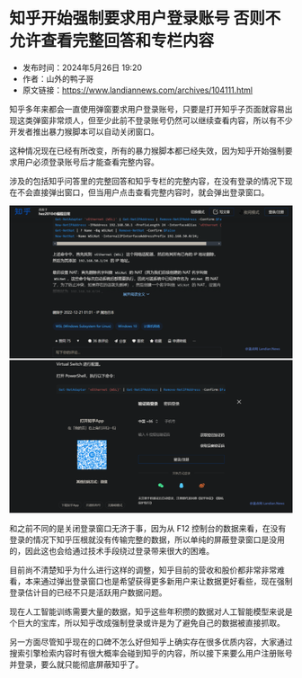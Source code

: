 # 知乎开始强制要求用户登录账号 否则不允许查看完整回答和专栏内容
- 发布时间：2024年5月26日 19:20
- 作者：山外的鸭子哥
- 原文链接：https://www.landiannews.com/archives/104111.html

知乎多年来都会一直使用弹窗要求用户登录账号，只要是打开知乎子页面就容易出现这类弹窗非常烦人，但至少此前不登录账号仍然可以继续查看内容，所以有不少开发者推出暴力猴脚本可以自动关闭窗口。

这种情况现在已经有所改变，所有的暴力猴脚本都已经失效，因为知乎开始强制要求用户必须登录账号后才能查看完整内容。

涉及的包括知乎问答里的完整回答和知乎专栏的完整内容，在没有登录的情况下现在不会直接弹出窗口，但当用户点击查看完整内容时，就会弹出登录窗口。

![图1](landiannews/104111-1.png)
![图2](landiannews/104111-2.png)

和之前不同的是关闭登录窗口无济于事，因为从 F12 控制台的数据来看，在没有登录的情况下知乎压根就没有传输完整的数据，所以单纯的屏蔽登录窗口是没用的，因此这也会给通过技术手段绕过登录带来很大的困难。

目前尚不清楚知乎为什么进行这样的调整，知乎目前的营收和股价都非常非常难看，本来通过弹出登录窗口也是希望获得更多新用户来让数据更好看些，现在强制登录估计目的已经不只是活跃用户数据问题。

现在人工智能训练需要大量的数据，知乎这些年积攒的数据对人工智能模型来说是个巨大的宝库，所以知乎改成强制登录或许是为了避免自己的数据被直接抓取。

另一方面尽管知乎现在的口碑不怎么好但知乎上确实存在很多优质内容，大家通过搜索引擎检索内容时有很大概率会碰到知乎的内容，所以接下来要么用户注册账号并登录，要么就只能彻底屏蔽知乎了。